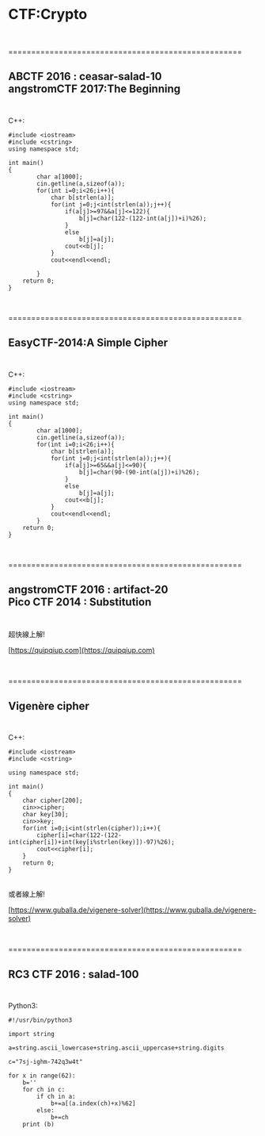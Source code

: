 <br/>

# CTF:Crypto


<br />

===================================================

ABCTF 2016 : ceasar-salad-10<br />
angstromCTF 2017:The Beginning<br /><br />
---------------------------------------------------

C++:
```
#include <iostream>
#include <cstring>
using namespace std;

int main()
{
		char a[1000];
		cin.getline(a,sizeof(a));
		for(int i=0;i<26;i++){
			char b[strlen(a)];
			for(int j=0;j<int(strlen(a));j++){
				if(a[j]>=97&&a[j]<=122){
					b[j]=char(122-(122-int(a[j])+i)%26);
				}
				else
					b[j]=a[j];
				cout<<b[j];
			}
			cout<<endl<<endl;

		}
	return 0;
}
```

<br />

===================================================

EasyCTF-2014:A Simple Cipher<br /><br />
---------------------------------------------------

C++:
```
#include <iostream>
#include <cstring>
using namespace std;

int main()
{
		char a[1000];
		cin.getline(a,sizeof(a));
		for(int i=0;i<26;i++){
			char b[strlen(a)];
			for(int j=0;j<int(strlen(a));j++){
				if(a[j]>=65&&a[j]<=90){
					b[j]=char(90-(90-int(a[j])+i)%26);
				}
				else
					b[j]=a[j];
				cout<<b[j];
			}
			cout<<endl<<endl;
		}
	return 0;
}
```

<br />


===================================================

angstromCTF 2016 : artifact-20<br />
Pico CTF 2014 : Substitution<br /><br />
---------------------------------------------------
超快線上解!<br />

[https://quipqiup.com](https://quipqiup.com)

<br />

===================================================

Vigenère cipher<br /><br />
---------------------------------------------------

C++:
```
#include <iostream>
#include <cstring>

using namespace std;

int main()
{
	char cipher[200];
	cin>>cipher;
	char key[30];
	cin>>key;
	for(int i=0;i<int(strlen(cipher));i++){
		cipher[i]=char(122-(122-int(cipher[i])+int(key[i%strlen(key)])-97)%26);
		cout<<cipher[i];
	}
	return 0;
}
```

<br />
或者線上解!<br />

[https://www.guballa.de/vigenere-solver](https://www.guballa.de/vigenere-solver)

<br />


===================================================

RC3 CTF 2016 : salad-100<br /><br />
---------------------------------------------------

Python3:
```
#!/usr/bin/python3

import string

a=string.ascii_lowercase+string.ascii_uppercase+string.digits

c="7sj-ighm-742q3w4t"

for x in range(62):
    b=''
    for ch in c:
        if ch in a:
            b+=a[(a.index(ch)+x)%62]
        else:
            b+=ch
    print (b)

```






<br />

















